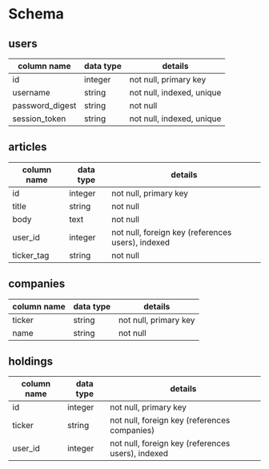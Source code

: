 # Schema

## users
column name     | data type | details
----------------|-----------|-----------------------
id              | integer   | not null, primary key
username        | string    | not null, indexed, unique
password_digest | string    | not null
session_token   | string    | not null, indexed, unique

## articles
column name | data type | details
------------|-----------|-----------------------
id          | integer   | not null, primary key
title       | string    | not null
body        | text      | not null
user_id   | integer   | not null, foreign key (references users), indexed
ticker_tag | string   | not null

## companies
column name | data type | details
------------|-----------|-----------------------
ticker      | string    | not null, primary key
name        | string    | not null

## holdings
column name | data type | details
------------|-----------|-----------------------
id          | integer   | not null, primary key
ticker      | string    | not null, foreign key (references companies)
user_id     | integer    | not null, foreign key (references users), indexed

